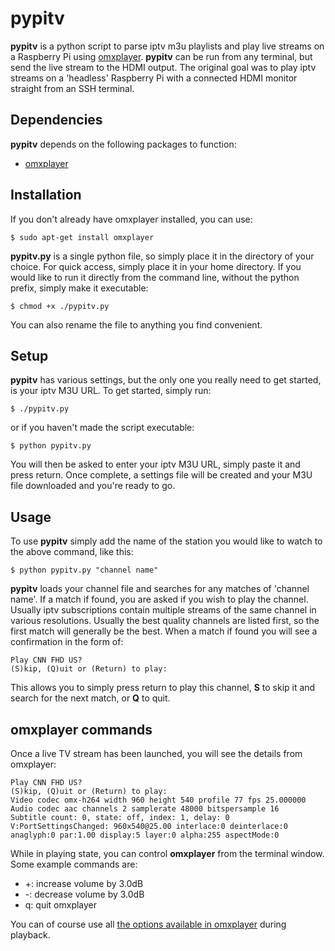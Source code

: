pypitv
==========================================================================

**pypitv** is a python script to parse iptv m3u playlists and play live streams on a Raspberry Pi using [omxplayer](https://www.raspberrypi.org/documentation/raspbian/applications/omxplayer.md). **pypitv** can be run from any terminal, but send the live stream to the HDMI output. The original goal was to play iptv streams on a 'headless' Raspberry Pi with a connected HDMI monitor straight from an SSH terminal.

Dependencies
--------------------------------------------------------------------------

**pypitv** depends on the following packages to function:
* [omxplayer](https://www.raspberrypi.org/documentation/raspbian/applications/omxplayer.md)

Installation
--------------------------------------------------------------------------

If you don't already have omxplayer installed, you can use:
```
$ sudo apt-get install omxplayer
```

**pypitv.py** is a single python file, so simply place it in the directory of your choice. For quick access, simply place it in your home directory. If you would like to run it directly from the command line, without the python prefix, simply make it executable:
```
$ chmod +x ./pypitv.py
```

You can also rename the file to anything you find convenient.

Setup
--------------------------------------------------------------------------

**pypitv** has various settings, but the only one you really need to get started, is your iptv M3U URL. To get started, simply run:
```
$ ./pypitv.py
```
or if you haven't made the script executable:
```
$ python pypitv.py
```
You will then be asked to enter your iptv M3U URL, simply paste it and press return. Once complete, a settings file will be created and your M3U file downloaded and you're ready to go.

Usage
--------------------------------------------------------------------------

To use **pypitv** simply add the name of the station you would like to watch to the above command, like this:
```
$ python pypitv.py "channel name"
```
**pypitv** loads your channel file and searches for any matches of 'channel name'. If a match if found, you are asked if you wish to play the channel. Usually iptv subscriptions contain multiple streams of the same channel in various resolutions. Usually the best quality channels are listed first, so the first match will generally be the best. When a match if found you will see a confirmation in the form of:
```
Play CNN FHD US?
(S)kip, (Q)uit or (Return) to play: 
```
This allows you to simply press return to play this channel, **S** to skip it and search for the next match, or **Q** to quit.

omxplayer commands
--------------------------------------------------------------------------

Once a live TV stream has been launched, you will see the details from omxplayer:
```
Play CNN FHD US?
(S)kip, (Q)uit or (Return) to play: 
Video codec omx-h264 width 960 height 540 profile 77 fps 25.000000
Audio codec aac channels 2 samplerate 48000 bitspersample 16
Subtitle count: 0, state: off, index: 1, delay: 0
V:PortSettingsChanged: 960x540@25.00 interlace:0 deinterlace:0 anaglyph:0 par:1.00 display:5 layer:0 alpha:255 aspectMode:0
```
While in playing state, you can control **omxplayer** from the terminal window. Some example commands are:
* +: increase volume by 3.0dB
* -: decrease volume by 3.0dB
* q: quit omxplayer

You can of course use all [the options available in omxplayer](https://www.raspberrypi.org/documentation/raspbian/applications/omxplayer.md) during playback.
